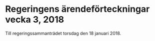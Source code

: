 # Regeringens ärendeförteckningar vecka 3, 2018

Till regeringssammanträdet torsdag den 18 januari 2018.
